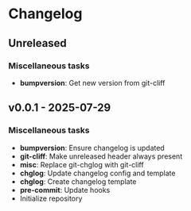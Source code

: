 # Changelog

## Unreleased

### Miscellaneous tasks

- **bumpversion**: Get new version from git-cliff

## v0.0.1 - 2025-07-29

### Miscellaneous tasks

- **bumpversion**: Ensure changelog is updated
- **git-cliff**: Make unreleased header always present
- **misc**: Replace git-chglog with git-cliff
- **chglog**: Update changelog config and template
- **chglog**: Create changelog template
- **pre-commit**: Update hooks
- Initialize repository
